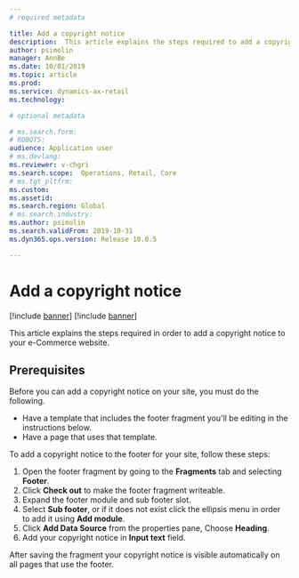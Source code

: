 ```yaml
---
# required metadata

title: Add a copyright notice
description:  This article explains the steps required to add a copyright notice to your e-Commerce website.
author: psimolin
manager: AnnBe
ms.date: 10/01/2019
ms.topic: article
ms.prod: 
ms.service: dynamics-ax-retail
ms.technology: 

# optional metadata

# ms.search.form: 
# ROBOTS: 
audience: Application user
# ms.devlang: 
ms.reviewer: v-chgri
ms.search.scope:  Operations, Retail, Core
# ms.tgt_pltfrm: 
ms.custom: 
ms.assetid: 
ms.search.region: Global
# ms.search.industry: 
ms.author: psimolin
ms.search.validFrom: 2019-10-31
ms.dyn365.ops.version: Release 10.0.5

---
```


# Add a copyright notice

[!include [banner](../includes/preview-banner.md)]
[!include [banner](../includes/banner.md)]

This article explains the steps required in order to add a copyright notice to your e-Commerce website.

## Prerequisites
Before you can add a copyright notice on your site, you must do the following.

- Have a template that includes the footer fragment you'll be editing in the instructions below.
- Have a page that uses that template.

To add a copyright notice to the footer for your site, follow these steps:

1. Open the footer fragment by going to the **Fragments** tab and selecting **Footer**. 
1. Click **Check out** to make the footer fragment writeable.
1. Expand the footer module and sub footer slot.
1. Select **Sub footer**, or if it does not exist click the ellipsis menu in order to add it using **Add module**.
1. Click **Add Data Source** from the properties pane, Choose **Heading**.
1. Add your copyright notice in **Input text** field.

After saving the fragment your copyright notice is visible automatically on all pages that use the footer.


